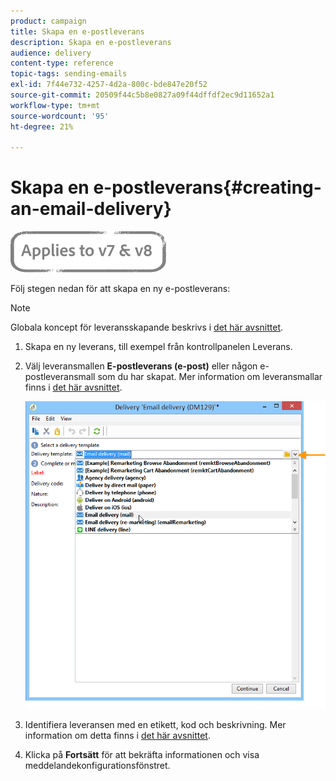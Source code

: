```yaml
---
product: campaign
title: Skapa en e-postleverans
description: Skapa en e-postleverans
audience: delivery
content-type: reference
topic-tags: sending-emails
exl-id: 7f44e732-4257-4d2a-800c-bde847e20f52
source-git-commit: 20509f44c5b8e0827a09f44dffdf2ec9d11652a1
workflow-type: tm+mt
source-wordcount: '95'
ht-degree: 21%

---
```


# Skapa en e-postleverans{#creating-an-email-delivery}

![](../../assets/common.svg)

Följ stegen nedan för att skapa en ny e-postleverans:

>[!NOTE]
>
>Globala koncept för leveransskapande beskrivs i [det här avsnittet](steps-about-delivery-creation-steps.md).

1. Skapa en ny leverans, till exempel från kontrollpanelen Leverans.
1. Välj leveransmallen **E-postleverans (e-post)** eller någon e-postleveransmall som du har skapat. Mer information om leveransmallar finns i [det här avsnittet](about-templates.md).

   ![](assets/s_ncs_user_wizard_email01_1.png)

1. Identifiera leveransen med en etikett, kod och beskrivning. Mer information om detta finns i [det här avsnittet](steps-create-and-identify-the-delivery.md#identifying-the-delivery).
1. Klicka på **Fortsätt** för att bekräfta informationen och visa meddelandekonfigurationsfönstret.
